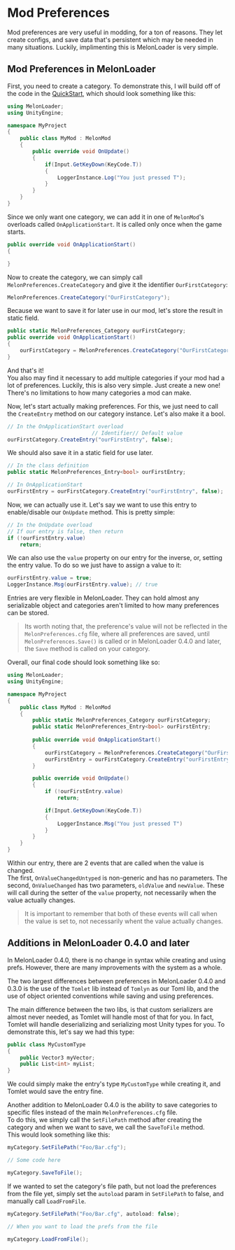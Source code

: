 # Mod Preferences 
Mod preferences are very useful in modding, for a ton of reasons. They let create configs, and save data that's persistent which may be needed in many situations. Luckily, implimenting this is MelonLoader is very simple.<br>

## Mod Preferences in MelonLoader

First, you need to create a category. To demonstrate this, I will build off of the code in the [QuickStart](modders/quickstart.md), which should look something like this:
```cs
using MelonLoader;
using UnityEngine;

namespace MyProject
{
    public class MyMod : MelonMod
    {
        public override void OnUpdate()
        {
            if(Input.GetKeyDown(KeyCode.T))
            {
                LoggerInstance.Log("You just pressed T");
            }
        }
    }
}
```

Since we only want one category, we can add it in one of `MelonMod`'s overloads called `OnApplicationStart`. It is called only once when the game starts.
```cs
public override void OnApplicationStart()
{

}
```

Now to create the category, we can simply call `MelonPreferences.CreateCategory` and give it the identifier `OurFirstCategory`:
```cs
MelonPreferences.CreateCategory("OurFirstCategory");
```

Because we want to save it for later use in our mod, let's store the result in static field.
```cs
public static MelonPreferences_Category ourFirstCategory;
public override void OnApplicationStart()
{
    ourFirstCategory = MelonPreferences.CreateCategory("OurFirstCategory");
}
```

And that's it!<br>
You also may find it necessary to add multiple categories if your mod had a lot of preferences. Luckily, this is also very simple. Just create a new one! There's no limitations to how many categories a mod can make.

Now, let's start actually making preferences. For this, we just need to call the `CreateEntry` method on our category instance. Let's also make it a bool.
```cs
// In the OnApplicationStart overload
                           // Identifier// Default value
ourFirstCategory.CreateEntry("ourFirstEntry", false);
```

We should also save it in a static field for use later.
```cs
// In the class definition
public static MelonPreferences_Entry<bool> ourFirstEntry;

// In OnApplicationStart
ourFirstEntry = ourFirstCategory.CreateEntry("ourFirstEntry", false);
```

Now, we can actually use it. Let's say we want to use this entry to enable/disable our `OnUpdate` method. This is pretty simple:
```cs
// In the OnUpdate overload
// If our entry is false, then return
if (!ourFirstEntry.value)
    return;
```

We can also use the `value` property on our entry for the inverse, or, setting the entry value. To do so we just have to assign a value to it:
```cs
ourFirstEntry.value = true;
LoggerInstance.Msg(ourFirstEntry.value); // true
```

Entries are very flexible in MelonLoader. They can hold almost any serializable object and categories aren't limited to how many preferences can be stored.

> Its worth noting that, the preference's value will not be reflected in the `MelonPreferences.cfg` file, where all preferences are saved, until `MelonPreferences.Save()` is called or in MelonLoader 0.4.0 and later, the `Save` method is called on your category.

Overall, our final code should look something like so:

```cs
using MelonLoader;
using UnityEngine;

namespace MyProject
{
    public class MyMod : MelonMod
    {
        public static MelonPreferences_Category ourFirstCategory;
        public static MelonPreferences_Entry<bool> ourFirstEntry;
        
        public override void OnApplicationStart()
        {
            ourFirstCategory = MelonPreferences.CreateCategory("OurFirstCategory");
            ourFirstEntry = ourFirstCategory.CreateEntry("ourFirstEntry", false);
        }

        public override void OnUpdate()
        {
            if (!ourFirstEntry.value)
                return;

            if(Input.GetKeyDown(KeyCode.T))
            {
                LoggerInstance.Msg("You just pressed T")
            }
        }
    }
}
```

Within our entry, there are 2 events that are called when the value is changed.<br>
The first, `OnValueChangedUntyped` is non-generic and has no parameters.
The second, `OnValueChanged` has two parameters, `oldValue` and `newValue`.
These will call during the setter of the `value` property, not necessarily when the value actually changes.

> It is important to remember that both of these events will call when the value is set to, not necessarily whent the value actually changes.

## Additions in MelonLoader 0.4.0 and later

In MelonLoader 0.4.0, there is no change in syntax while creating and using prefs. However, there are many improvements with the system as a whole.

The two largest differences between preferences in MelonLoader 0.4.0 and 0.3.0 is the use of the `Tomlet` lib instead of `Tomlyn` as our Toml lib,
and the use of object oriented conventions while saving and using preferences.

The main difference between the two libs, is that custom serializers are almost never needed, as Tomlet will handle most of that for you.
In fact, Tomlet will handle deserializing and serializing most Unity types for you.
To demonstrate this, let's say we had this type:
```cs
public class MyCustomType
{
    public Vector3 myVector;
    public List<int> myList;
}
```
We could simply make the entry's type `MyCustomType` while creating it, and Tomlet would save the entry fine.

Another addition to MelonLoader 0.4.0 is the ability to save categories to specific files instead of the main `MelonPreferences.cfg` file.<br>
To do this, we simply call the `SetFilePath` method after creating the category and when we want to save, we call the `SaveToFile` method.<br>
This would look something like this:
```cs
myCategory.SetFilePath("Foo/Bar.cfg");

// Some code here

myCategory.SaveToFile();
```
If we wanted to set the category's file path, but not load the preferences from the file yet, simply set the `autoload` param in `SetFilePath` to false, and manually call `LoadFromFile`.
```cs
myCategory.SetFilePath("Foo/Bar.cfg", autoload: false);

// When you want to load the prefs from the file

myCategory.LoadFromFile();
```
